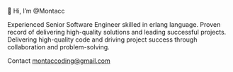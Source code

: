 👋 Hi, I’m @Montacc

Experienced Senior Software Engineer skilled in erlang language. Proven record of delivering high-quality solutions and leading successful projects. Delivering high-quality code and driving project success through collaboration and problem-solving.

Contact
  montaccoding@gmail.com
<!---
Montacc/Montacc is a ✨ special ✨ repository because its `README.md` (this file) appears on your GitHub profile.
You can click the Preview link to take a look at your changes.
--->
